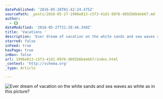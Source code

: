 ```yaml
---
datePublished: '2016-05-28T01:42:24.475Z'
sourcePath: _posts/2016-05-27-1996e013-c5f3-41d1-8976-d092b6b4eb67.md
author:
  - {}
dateModified: '2016-05-27T21:28:46.349Z'
title: 'Vacations '
description: 'Ever dream of vacation on the white sands and sea waves as white as in this picture? '
starred: false
inFeed: true
hasPage: true
inNav: false
url: 1996e013-c5f3-41d1-8976-d092b6b4eb67/index.html
_context: 'http://schema.org'
_type: Article

---
```

![Ever dream of vacation on the white sands and sea waves as white as in this picture? ](https://the-grid-user-content.s3-us-west-2.amazonaws.com/16a6db1d-3b68-4d7a-a9aa-c411e5b17025.jpg)